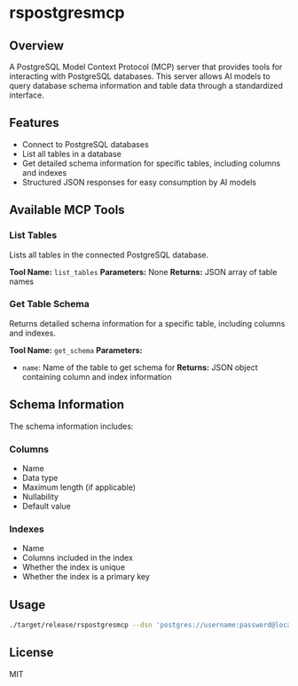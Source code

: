# rspostgresmcp

## Overview
A PostgreSQL Model Context Protocol (MCP) server that provides tools for interacting with PostgreSQL databases. This server allows AI models to query database schema information and table data through a standardized interface.

## Features
- Connect to PostgreSQL databases
- List all tables in a database
- Get detailed schema information for specific tables, including columns and indexes
- Structured JSON responses for easy consumption by AI models

## Available MCP Tools

### List Tables
Lists all tables in the connected PostgreSQL database.

**Tool Name:** `list_tables`
**Parameters:** None
**Returns:** JSON array of table names

### Get Table Schema
Returns detailed schema information for a specific table, including columns and indexes.

**Tool Name:** `get_schema`
**Parameters:** 
- `name`: Name of the table to get schema for
**Returns:** JSON object containing column and index information

## Schema Information
The schema information includes:

### Columns
- Name
- Data type
- Maximum length (if applicable)
- Nullability
- Default value

### Indexes
- Name
- Columns included in the index
- Whether the index is unique
- Whether the index is a primary key

## Usage

```bash
./target/release/rspostgresmcp --dsn 'postgres://username:password@localhost:5432/database' --addr '127.0.0.1:9000'
```

## License

MIT
